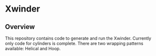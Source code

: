 # Xwinder

## Overview
This repository contains code to generate and run the Xwinder. Currently only code for cylinders is complete. There are two wrapping patterns available: Helical and Hoop.
